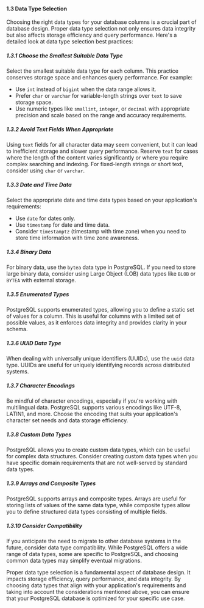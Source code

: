 #### 1.3 Data Type Selection

Choosing the right data types for your database columns is a crucial part of database design. Proper data type selection not only ensures data integrity but also affects storage efficiency and query performance. Here's a detailed look at data type selection best practices:

##### 1.3.1 Choose the Smallest Suitable Data Type

Select the smallest suitable data type for each column. This practice conserves storage space and enhances query performance. For example:
- Use `int` instead of `bigint` when the data range allows it.
- Prefer `char` or `varchar` for variable-length strings over `text` to save storage space.
- Use numeric types like `smallint`, `integer`, or `decimal` with appropriate precision and scale based on the range and accuracy requirements.

##### 1.3.2 Avoid Text Fields When Appropriate

Using `text` fields for all character data may seem convenient, but it can lead to inefficient storage and slower query performance. Reserve `text` for cases where the length of the content varies significantly or where you require complex searching and indexing. For fixed-length strings or short text, consider using `char` or `varchar`.

##### 1.3.3 Date and Time Data

Select the appropriate date and time data types based on your application's requirements:
- Use `date` for dates only.
- Use `timestamp` for date and time data.
- Consider `timestamptz` (timestamp with time zone) when you need to store time information with time zone awareness.

##### 1.3.4 Binary Data

For binary data, use the `bytea` data type in PostgreSQL. If you need to store large binary data, consider using Large Object (LOB) data types like `BLOB` or `BYTEA` with external storage.

##### 1.3.5 Enumerated Types

PostgreSQL supports enumerated types, allowing you to define a static set of values for a column. This is useful for columns with a limited set of possible values, as it enforces data integrity and provides clarity in your schema.

##### 1.3.6 UUID Data Type

When dealing with universally unique identifiers (UUIDs), use the `uuid` data type. UUIDs are useful for uniquely identifying records across distributed systems.

##### 1.3.7 Character Encodings

Be mindful of character encodings, especially if you're working with multilingual data. PostgreSQL supports various encodings like UTF-8, LATIN1, and more. Choose the encoding that suits your application's character set needs and data storage efficiency.

##### 1.3.8 Custom Data Types

PostgreSQL allows you to create custom data types, which can be useful for complex data structures. Consider creating custom data types when you have specific domain requirements that are not well-served by standard data types.

##### 1.3.9 Arrays and Composite Types

PostgreSQL supports arrays and composite types. Arrays are useful for storing lists of values of the same data type, while composite types allow you to define structured data types consisting of multiple fields.

##### 1.3.10 Consider Compatibility

If you anticipate the need to migrate to other database systems in the future, consider data type compatibility. While PostgreSQL offers a wide range of data types, some are specific to PostgreSQL, and choosing common data types may simplify eventual migrations.

Proper data type selection is a fundamental aspect of database design. It impacts storage efficiency, query performance, and data integrity. By choosing data types that align with your application's requirements and taking into account the considerations mentioned above, you can ensure that your PostgreSQL database is optimized for your specific use case.
